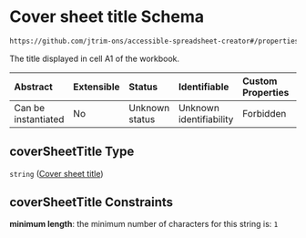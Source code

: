 # Cover sheet title Schema

```txt
https://github.com/jtrim-ons/accessible-spreadsheet-creator#/properties/coverSheetTitle
```

The title displayed in cell A1 of the workbook.

| Abstract            | Extensible | Status         | Identifiable            | Custom Properties | Additional Properties | Access Restrictions | Defined In                                                               |
| :------------------ | :--------- | :------------- | :---------------------- | :---------------- | :-------------------- | :------------------ | :----------------------------------------------------------------------- |
| Can be instantiated | No         | Unknown status | Unknown identifiability | Forbidden         | Allowed               | none                | [ods-data.schema.json\*](../ods-data.schema.json "open original schema") |

## coverSheetTitle Type

`string` ([Cover sheet title](ods-data-properties-cover-sheet-title.md))

## coverSheetTitle Constraints

**minimum length**: the minimum number of characters for this string is: `1`

